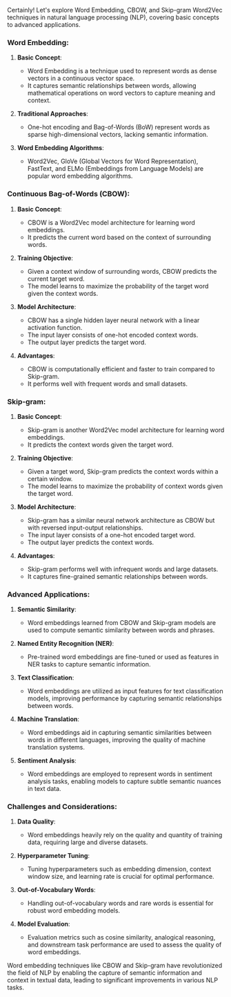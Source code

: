 Certainly! Let's explore Word Embedding, CBOW, and Skip-gram Word2Vec techniques in natural language processing (NLP), covering basic concepts to advanced applications.

### Word Embedding:

1. **Basic Concept**:
   - Word Embedding is a technique used to represent words as dense vectors in a continuous vector space.
   - It captures semantic relationships between words, allowing mathematical operations on word vectors to capture meaning and context.

2. **Traditional Approaches**:
   - One-hot encoding and Bag-of-Words (BoW) represent words as sparse high-dimensional vectors, lacking semantic information.

3. **Word Embedding Algorithms**:
   - Word2Vec, GloVe (Global Vectors for Word Representation), FastText, and ELMo (Embeddings from Language Models) are popular word embedding algorithms.

### Continuous Bag-of-Words (CBOW):

1. **Basic Concept**:
   - CBOW is a Word2Vec model architecture for learning word embeddings.
   - It predicts the current word based on the context of surrounding words.

2. **Training Objective**:
   - Given a context window of surrounding words, CBOW predicts the current target word.
   - The model learns to maximize the probability of the target word given the context words.

3. **Model Architecture**:
   - CBOW has a single hidden layer neural network with a linear activation function.
   - The input layer consists of one-hot encoded context words.
   - The output layer predicts the target word.

4. **Advantages**:
   - CBOW is computationally efficient and faster to train compared to Skip-gram.
   - It performs well with frequent words and small datasets.

### Skip-gram:

1. **Basic Concept**:
   - Skip-gram is another Word2Vec model architecture for learning word embeddings.
   - It predicts the context words given the target word.

2. **Training Objective**:
   - Given a target word, Skip-gram predicts the context words within a certain window.
   - The model learns to maximize the probability of context words given the target word.

3. **Model Architecture**:
   - Skip-gram has a similar neural network architecture as CBOW but with reversed input-output relationships.
   - The input layer consists of a one-hot encoded target word.
   - The output layer predicts the context words.

4. **Advantages**:
   - Skip-gram performs well with infrequent words and large datasets.
   - It captures fine-grained semantic relationships between words.

### Advanced Applications:

1. **Semantic Similarity**:
   - Word embeddings learned from CBOW and Skip-gram models are used to compute semantic similarity between words and phrases.

2. **Named Entity Recognition (NER)**:
   - Pre-trained word embeddings are fine-tuned or used as features in NER tasks to capture semantic information.

3. **Text Classification**:
   - Word embeddings are utilized as input features for text classification models, improving performance by capturing semantic relationships between words.

4. **Machine Translation**:
   - Word embeddings aid in capturing semantic similarities between words in different languages, improving the quality of machine translation systems.

5. **Sentiment Analysis**:
   - Word embeddings are employed to represent words in sentiment analysis tasks, enabling models to capture subtle semantic nuances in text data.

### Challenges and Considerations:

1. **Data Quality**:
   - Word embeddings heavily rely on the quality and quantity of training data, requiring large and diverse datasets.

2. **Hyperparameter Tuning**:
   - Tuning hyperparameters such as embedding dimension, context window size, and learning rate is crucial for optimal performance.

3. **Out-of-Vocabulary Words**:
   - Handling out-of-vocabulary words and rare words is essential for robust word embedding models.

4. **Model Evaluation**:
   - Evaluation metrics such as cosine similarity, analogical reasoning, and downstream task performance are used to assess the quality of word embeddings.

Word embedding techniques like CBOW and Skip-gram have revolutionized the field of NLP by enabling the capture of semantic information and context in textual data, leading to significant improvements in various NLP tasks.